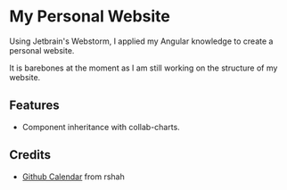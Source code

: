 # My Personal Website

Using Jetbrain's Webstorm, I applied my Angular knowledge to create a personal website.

It is barebones at the moment as I am still working on the structure of my website.

## Features

* Component inheritance with collab-charts.

## Credits

* [Github Calendar]((https://github.com/2016rshah/githubchart-api)) from rshah
